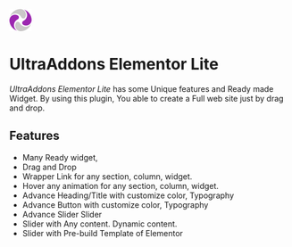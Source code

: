 ![UltraAddons Elementor Lit](https://raw.githubusercontent.com/codersaiful/ultraaddons-elementor-lite/e52b6b333c4f1a5162246f42652948a9a558a18b/assets/images/svg-icon/elementor-color.svg)

# UltraAddons Elementor Lite

*UltraAddons Elementor Lite* has some Unique features and Ready made Widget. By using this plugin, You able to create a Full web site just by drag and drop.

## Features

* Many Ready widget,
* Drag and Drop
* Wrapper Link for any section, column, widget.
* Hover any animation for any section, column, widget.
* Advance Heading/Title with customize color, Typography
* Advance Button with customize color, Typography
* Advance Slider Slider
* Slider with Any content. Dynamic content.
* Slider with Pre-build Template of Elementor
